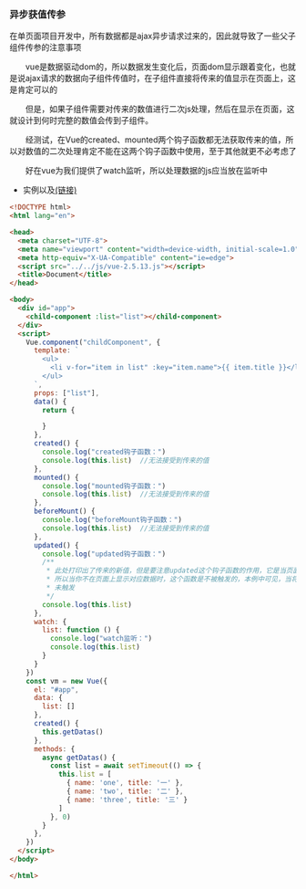 ### 异步获值传参
在单页面项目开发中，所有数据都是ajax异步请求过来的，因此就导致了一些父子组件传参的注意事项

<p style="text-indent:2em">vue是数据驱动dom的，所以数据发生变化后，页面dom显示跟着变化，也就是说ajax请求的数据向子组件传值时，在子组件直接将传来的值显示在页面上，这是肯定可以的</p>

<p style="text-indent:2em">但是，如果子组件需要对传来的数值进行二次js处理，然后在显示在页面，这就设计到何时完整的数值会传到子组件。</p>

<p style="text-indent:2em">经测试，在Vue的created、mounted两个钩子函数都无法获取传来的值，所以对数值的二次处理肯定不能在这两个钩子函数中使用，至于其他就更不必考虑了</p>

<p style="text-indent:2em">好在vue为我们提供了watch监听，所以处理数据的js应当放在监听中</p>

+ 实例以及[(链接)](https://ybonest.github.io/vue-note/html/componentdata/component.html)

```html
<!DOCTYPE html>
<html lang="en">

<head>
  <meta charset="UTF-8">
  <meta name="viewport" content="width=device-width, initial-scale=1.0">
  <meta http-equiv="X-UA-Compatible" content="ie=edge">
  <script src="../../js/vue-2.5.13.js"></script>
  <title>Document</title>
</head>

<body>
  <div id="app">
    <child-component :list="list"></child-component>
  </div>
  <script>
    Vue.component("childComponent", {
      template: `
        <ul>
          <li v-for="item in list" :key="item.name">{{ item.title }}</li>
        </ul>
      `,
      props: ["list"],
      data() {
        return {

        }
      },
      created() {
        console.log("created钩子函数：")
        console.log(this.list)  //无法接受到传来的值
      },
      mounted() {
        console.log("mounted钩子函数：")
        console.log(this.list)  //无法接受到传来的值
      },
      beforeMount() {
        console.log("beforeMount钩子函数：")
        console.log(this.list)  //无法接受到传来的值
      },
      updated() {
        console.log("updated钩子函数：")
        /**
         * 此处打印出了传来的新值，但是要注意updated这个钩子函数的作用，它是当页面数据发生变化时，重新更新dom时触发的，
         * 所以当你不在页面上显示对应数据时，这个函数是不被触发的，本例中可见，当将子组件的template中的li移除后，该函数并
         * 未触发
         */
        console.log(this.list) 
      },
      watch: {
        list: function () {
          console.log("watch监听：")
          console.log(this.list)
        }
      }
    })
    const vm = new Vue({
      el: "#app",
      data: {
        list: []
      },
      created() {
        this.getDatas()
      },
      methods: {
        async getDatas() {
          const list = await setTimeout(() => {
            this.list = [
              { name: 'one', title: '一' },
              { name: 'two', title: '二' },
              { name: 'three', title: '三' }
            ]
          }, 0)
        }
      },
    })
  </script>
</body>

</html>
```